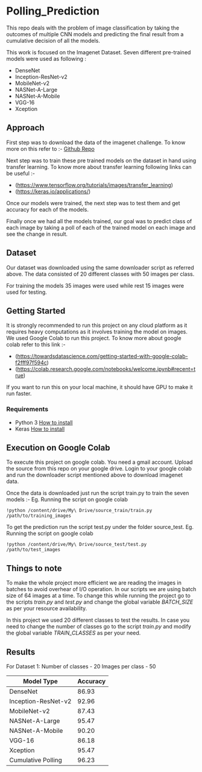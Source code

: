 # Polling_Prediction
This repo deals with the problem of image classification by taking the outcomes of multiple CNN models and predicting the final result from a cumulative decision of all the models.

This work is focused on the Imagenet Dataset. Seven different pre-trained models were used as following :

* DenseNet
* Inception-ResNet-v2
* MobileNet-v2
* NASNet-A-Large
* NASNet-A-Mobile
* VGG-16
* Xception

## Approach
First step was to download the data of the imagenet challenge. To know more on this refer to :-
[Github Repo](https://github.com/mf1024/ImageNet-Datasets-Downloader.git)

Next step was to train these pre trained models on the dataset in hand using transfer learning. To know more about transfer learning following links can be useful :-
* (https://www.tensorflow.org/tutorials/images/transfer_learning)
* (https://keras.io/applications/)

Once our models were trained, the next step was to test them and get accuracy for each of the models. 

Finally once we had all the models trained, our goal was to predict class of each image by taking a poll of each of the trained model on each image and see the change in result. 

## Dataset
Our dataset was downloaded using the same downloader script as referred above. 
The data consisted of 20 different classes with 50 images per class. 

For training the models 35 images were used while rest 15 images were used for testing.


## Getting Started

It is strongly recommended to run this project on any cloud platform as it requires heavy computations as it involves training the model on images. We used Google Colab to run this project. To know more about google colab refer to this link :-

* (https://towardsdatascience.com/getting-started-with-google-colab-f2fff97f594c)
* (https://colab.research.google.com/notebooks/welcome.ipynb#recent=true)

If you want to run this on your local machine, it should have GPU to make it run faster.

### Requirements
* Python 3 [How to install](http://ubuntuhandbook.org/index.php/2017/07/install-python-3-6-1-in-ubuntu-16-04-lts/)
* Keras [How to install](https://github.com/hsekia/learning-keras/wiki/How-to-install-Keras-to-Ubuntu-18.04)




## Execution on Google Colab

To execute this project on google colab. You need a gmail account. Upload the source from this repo on your google drive. Login to your google colab and run the downloader script mentioned above to download imagenet data. 

Once the data is downloaded just run the script train.py to train the seven models :-
Eg. Running the script on google colab 
```
!python /content/drive/My\ Drive/source_train/train.py /path/to/training_images
```

To get the prediction run the script test.py under the folder source_test.
Eg. Running the script on google colab
```
!python /content/drive/My\ Drive/source_test/test.py /path/to/test_images
```

## Things to note

To make the whole project more efficient we are reading the images in batches to avoid overhear of I/O operation. 
In our scripts we are using batch size of 64 images at a time. To change this while running the project go to the scripts *train.py* and *test.py* and change the global variable *BATCH_SIZE* as per your resource availability.

In this project we used 20 different classes to test the results. In case you need to change the number of classes go to the script *train.py* and modify the global variable *TRAIN_CLASSES* as per your need.


## Results

For Dataset 1:
Number of classes - 20
Images per class - 50
 
|Model Type|Accuracy|
|---|---|
|DenseNet|86.93|
|Inception-ResNet-v2|92.96|
|MobileNet-v2|87.43|
|NASNet-A-Large|95.47|
|NASNet-A-Mobile|90.20|
|VGG-16|86.18|
|Xception|95.47|
|Cumulative Polling|96.23|
